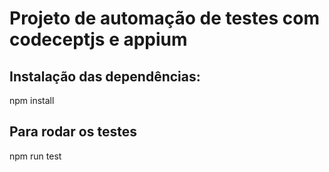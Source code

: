 # Projeto de automação de testes com codeceptjs e appium

## Instalação das dependências:

npm install

## Para rodar os testes

npm run test